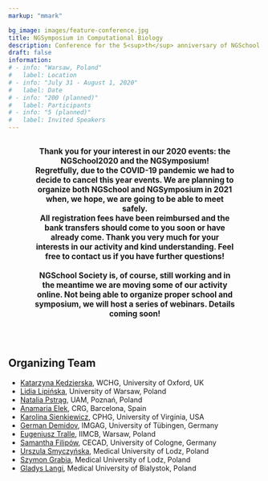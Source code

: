 ```yaml
---
markup: "mmark"

bg_image: images/feature-conference.jpg
title: NGSymposium in Computational Biology
description: Conference for the 5<sup>th</sup> anniversary of NGSchool
draft: false
information:
# - info: "Warsaw, Poland"
#   label: Location
# - info: "July 31 - August 1, 2020"
#   label: Date
# - info: "200 (planned)"
#   label: Participants
# - info: "5 (planned)"
#   label: Invited Speakers
---
```


<div class="alert alert-info" style="width: 80%; margin: 30px auto 30px auto; font-weight: bold; text-align: center; font-size: 1.1em;">
  Thank you for your interest in our 2020 events: the NGSchool2020 and the NGSymposium!
  <br>
  Regretfully, due to the COVID-19 pandemic we had to decide to cancel this year events. We are planning to organize both NGSchool and NGSymposium in 2021 when, we hope, we are going to be able to meet safely. 
  <br>
  All registration fees have been reimbursed and the bank transfers should come to you soon or have already come. Thank you very much for your interests in our activity and kind understanding. Feel free to contact us if you have further questions!
  <br>
  <br>
  NGSchool Society is, of course, still working and in the meantime we are moving some of our activity online. Not being able to organize proper school and symposium, we will host a series of webinars. Details coming soon!
</div>

<!-- We have a great pleasure to invite you to the **NGSymposium in Computational Biology** to celebrate the 5<sup>th</sup> anniversary of NGSchool Summer Schools. This international conference will serve as a platform for exchanging knowledge and experiences between established and early-stage researchers in bioinformatics. The meeting will be held on **31.07 - 1.08.2020 in Warsaw**. It will be a satellite event to the [NGSchool2020: Statistical Learning in Genomics](/ngschool2020). We will cover a wide range of topics from basic and applied biomedical sciences: bioinformatics, genomics, transcriptomics, computational biology.

## Topics and keywords
Bioinformatics, Genomics, Machine Learning, NGS

<div style="width: 100%;">
<div style="width: 48%; float: left; padding-bottom: 50px; padding-top: 50px;">
<img class="img-responsive w-100" src="../images/conference-01.jpg">
</div>
<div style="width: 48%; float: right; padding-bottom: 50px; padding-top: 50px;">
<img class="img-responsive w-100" src="../images/conference-02.jpg">
</div>
</div>

<br> -->

<!-- ## Important dates
<table class="table table-bordered table-striped">
  <tr>
    <th>Date</th>
    <th>Event</th>
    <th></th>
  </tr>
   <tr>
    <td class="date-td">27.03</td>
    <td>Deadline of early bird registration of active participants</td>
    <td>
      <a href="https://www.google.com/calendar/render?action=TEMPLATE&text=NGSymposium%3A+Early+bird+registration&details=NGSymposium%3A+Deadline+of+early+bird+registration+of+active+participant&dates=20200326T230000Z%2F20200327T225900Z" target="_blank" class="btn btn-primary">Add to Google Calendar <i class="far fa-calendar-plus"></i></a>
    </td>
  </tr>
  <tr>
    <td class="date-td">17.04</td>
    <td>Deadline of active participants' registration</td>
    <td>
      <a href="https://www.google.com/calendar/render?action=TEMPLATE&text=NGSymposium%3A+Registration&details=NGSymposium%3A+Deadline+of+registration+for+active+participant&dates=20200416T220000Z%2F20200417T215900Z" target="_blank" class="btn btn-primary">Add to Google Calendar <i class="far fa-calendar-plus"></i></a>
    </td>
  </tr>
  <tr>
    <td class="date-td">5.06</td>
    <td>Abstract selection results announcement</td>
    <td>
      <a href="https://www.google.com/calendar/render?action=TEMPLATE&text=NGSymposium%3A+Abstract+selection+results+announcement&dates=20200604T220000Z%2F20200605T215900Z" target="_blank" class="btn btn-primary">Add to Google Calendar <i class="far fa-calendar-plus"></i></a>
    </td>
  </tr>
  <tr>
    <td class="date-td">31.07 - 1.08</td>
    <td>NGSymposium in Computational Biology</td>
    <td>
      <a href="https://www.google.com/calendar/render?action=TEMPLATE&text=NGSymposium2020&dates=20200731T130000Z%2F20200801T163000Z" target="_blank" class="btn btn-primary">Add to Google Calendar <i class="far fa-calendar-plus"></i></a>
    </td>
  </tr>
</table>

<br> -->
<!-- 
## Venue and dates
NGSymposium2020 will be held on 31 of July and 1 of August 2020 in Warsaw, Poland.

<b>Due to COVID-19 pandemic the dates and venue may be subjected to changes. We will inform about them here and in our social media channels as soon as final decisions are made.</b>

<br>

## Registration and abstract submission -->

<!-- Registration of active participants will be open from February, 27 12 PM CET to April 17, 23:59 CET. In registration forms you will be asked for providing us with some basic information about yourself. You will also be able to submit your abstract. You can save your registration form after filling it partially and come back later to supply more data e.g. upload an abstract. -->
<!-- Registration of active participants will be open from February, 27 12 PM CET. In registration forms you will be asked for providing us with some basic information about yourself. You will also be able to submit your abstract. You can save your registration form after filling it partially and come back later to supply more data e.g. upload an abstract.

<b>The registration will be held open at least than till the beginning of May, when we plan to make final decision on form of our events with regard to COVID-19 pandemic situation.</b>

Please note that we also accept only limited RMarkdown formatting in the body of the abstract. You can find RMarkdown formatting cheat sheet [here](https://rstudio.com/wp-content/uploads/2015/02/rmarkdown-cheatsheet.pdf). We also provide list of the accepted formatting in the form and [here](https://docs.google.com/document/d/15UJ3LQNgqNOH9sOfnzX8anF6BXZALTrKKIIlsyinpCY/edit?usp=sharing).

Registration of passive participants will be open after closing of registration of active participants.

<a href="https://forms.gle/ACi1djPx7FNQaMDf8" target="_blank" class="btn btn-success btn-lg btn-block" style="width: 40%; margin: 0 auto;">Register <i class="fas fa-play"></i></a>

<br>

## Pricing
<b>Please, do not transfer registration fee until we notify you! All payments are postponed until the beginning of May when we plan to make final decision about our events this year.</b>

<table class="table table-bordered table-striped" style="vertical-align: center;">
  <tr>
    <th></th>
    <th style="text-align: center;">Early bird registration fee (until 27.03)</th>
    <th style="text-align: center;">Regular registration fee (from 28.03 onwards)</th>
  </tr>
  <tr>
    <td style="text-align: right;">Students (masters, PhD)</td>
    <td colspan="2" style="text-align: center;">30 EUR / 130 PLN</td>
  </tr>
  <tr>
    <td style="text-align: right;">Academia</td>
    <td style="text-align: center;">45 EUR / 195 PLN</td>
    <td style="text-align: center;">75 EUR / 320 PLN</td>
  </tr>
  <tr>
    <td style="text-align: right;">Industry</td>
    <td style="text-align: center;">75 EUR / 320 PLN</td>
    <td style="text-align: center;">110 EUR / 470 PLN</td>
  </tr>
</table>

The registration fee covers participation in the conference, as well as, coffee and lunch breaks.

Please note that early bird registration fee applies only to active participants registration, since we encourage everybody to present their own work.

<br>

#### Payment details
Account holder: **Stowarzyszenie NGSchool** / **NGSchool Society**

BIC/SWIFT: **BREXPLPWMBK**

Account numbers:
* For payments in PLN: **PL67 1140 2004 0000 3102 7868 6219**
* For payments in EUR: **PL40 1140 2004 0000 3112 0774 0774**

Transfer title: 
   NGSymposium Name Surname
<br>

## Speakers

### Invited Speakers
##### [**Máire Ní Leathlobhair**](/people/maire-ni-leathlobhair/)  
Big Data Institute, University of Oxford, UK
<br>
Lecture title: ***Transmissible Cancer - A Long-Term Evolution Experiment***

### Keynote speaker
##### [**Aakrosh	Ratan**](/people/aakrosh-ratan/)
University of Virginia, USA  


##### ...and more coming soon!

<br>

## Scientific Advisory Board
To be announced soon. -->

<br>

## Organizing Team
* [Katarzyna Kędzierska](/people/katarzyna-kedzierska), WCHG, University of Oxford, UK
* [Lidia Lipińska](/people/lidia-lipinska), University of Warsaw, Poland
* [Natalia Pstrąg](/people/natalia-pstrag), UAM, Poznań, Poland
* [Anamaria Elek](/people/anamaria-elek), CRG, Barcelona, Spain
* [Karolina Sienkiewicz](/people/karolina-sienkiewicz), CPHG, University of Virginia, USA
* [German Demidov](/people/german-demidov), IMGAG, University of Tübingen, Germany
* [Eugeniusz Tralle](/people/eugeniusz-tralle), IIMCB, Warsaw, Poland
* [Samantha Filipów](/people/samantha-filipow), CECAD, University of Cologne, Germany
* [Urszula Smyczyńska](/people/urszula-smyczynska), Medical University of Lodz, Poland
* [Szymon Grabia](/people/szymon-grabia), Medical University of Lodz, Poland
* [Gladys Langi](/people/gladys-langi), Medical University of Bialystok, Poland

<br>

<!-- ## Program
The conference will start at 3 PM on the 31<sup>st</sup> July (Friday) and will last till 1<sup>st</sup> August (Saturday) evening. We plan to invite 4-5 keynote speakers. The Scientific Committee will select about 20 abstracts for oral presentation. We will announce a detailed program in due course. -->
